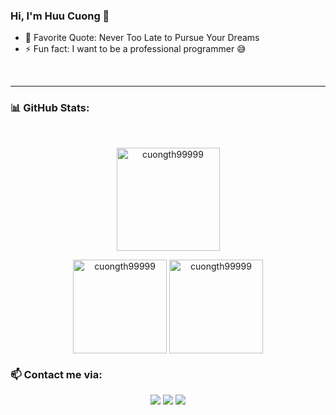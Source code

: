 ### Hi, I'm Huu Cuong 🌱 

- 🥅 Favorite Quote: Never Too Late to Pursue Your Dreams
- ⚡ Fun fact: I want to be a professional programmer 😅

<br />

---

### 📊 GitHub Stats:
<br/>
<div align="center" width="100%">
<p align="center">
    <a href="https://github.com/cuongth99999">
        <img height="165px" src="https://github-readme-streak-stats.herokuapp.com/?user=cuongth99999&theme=radical&hide_border=falsee" alt="cuongth99999" /><br/>
    </a>
</p>
<img align="center" height="150px" src="https://github-readme-stats.vercel.app/api?username=cuongth99999&theme=radical&hide_border=false&include_all_commits=false&count_private=true" alt="cuongth99999" />
<img align="center" height="150px" src="https://github-readme-stats.vercel.app/api/top-langs/?username=cuongth99999&theme=radical&hide_border=false&include_all_commits=false&count_private=true&layout=compact" alt="cuongth99999" />
</div>

### 📫 Contact me via:
<div align="center">
    <a title="facebook" href="https://www.facebook.com/XXXTHC/" target="_blank"><img src="https://img.icons8.com/nolan/50/facebook-new.png"/></a>
    <a title="instagram" href="https://www.instagram.com/cuong43_/" target="_blank"><img src="https://img.icons8.com/nolan/50/instagram-new.png"/></a>
    <a title="twitter" href="https://twitter.com/cuongdz2003x" target="_blank"><img src="https://img.icons8.com/nolan/50/twitter.png"/></a>
</div>
